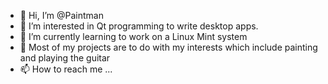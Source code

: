 - 👋 Hi, I’m @Paintman
- 👀 I’m interested in Qt programming to write desktop apps.
- 🌱 I’m currently learning to work on a Linux Mint system
- 💞️ Most of my projects are to do with my interests which include painting and playing the guitar 
- 📫 How to reach me ...

<!---
Paintman/Paintman is a ✨ special ✨ repository because its `README.md` (this file) appears on your GitHub profile.
You can click the Preview link to take a look at your changes.
--->
